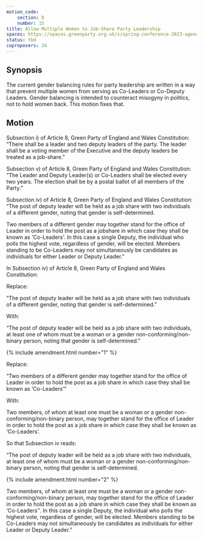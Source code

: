 ```yaml
---
motion_code:
	section: D
	number: 15
title: Allow Multiple Women to Job-Share Party Leadership
spaces: https://spaces.greenparty.org.uk/s/spring-conference-2023-agenda-forum/?contentId=117216
status: tbd
coproposers: 24
---
```

## Synopsis
The current gender balancing rules for party leadership are written in a way that prevent multiple women from serving as Co-Leaders or Co-Deputy Leaders. Gender balancing is intended to counteract misogyny in politics, not to hold women back. This motion fixes that.

## Motion
Subsection i) of Article 8, Green Party of England and Wales Constitution: “There shall be a leader and two deputy leaders of the party. The leader shall be a voting member of the Executive and the deputy leaders be treated as a job-share.”

Subsection v) of Article 8, Green Party of England and Wales Constitution: “The Leader and Deputy Leader(s) or Co-Leaders shall be elected every two years. The election shall be by a postal ballot of all members of the Party.”

Subsection iv) of Article 8, Green Party of England and Wales Constitution: “The post of deputy leader will be held as a job share with two individuals of a different gender, noting that gender is self-determined.

Two members of a different gender may together stand for the office of Leader in order to hold the post as a jobshare in which case they shall be known as 'Co-Leaders'. In this case a single Deputy, the individual who polls the highest vote, regardless of gender, will be elected. Members standing to be Co-Leaders may not simultaneously be candidates as individuals for either Leader or Deputy Leader.”

In Subsection iv) of Article 8, Green Party of England and Wales Constitution:

Replace:

“The post of deputy leader will be held as a job share with two individuals of a different gender, noting that gender is self-determined.”

With:

“The post of deputy leader will be held as a job share with two individuals, at least one of whom must be a woman or a gender non-conforming/non-binary person, noting that gender is self-determined.”

{% include amendment.html number="1" %}

Replace:

“Two members of a different gender may together stand for the office of Leader in order to hold the post as a job share in which case they shall be known as ‘Co-Leaders’”

With:

Two members, of whom at least one must be a woman or a gender non-conforming/non-binary person, may together stand for the office of Leader in order to hold the post as a job share in which case they shall be known as ‘Co-Leaders’.

So that Subsection iv reads:

“The post of deputy leader will be held as a job share with two individuals, at least one of whom must be a woman or a gender non-conforming/non-binary person, noting that gender is self-determined.

{% include amendment.html number="2" %}

Two members, of whom at least one must be a woman or a gender non-conforming/non-binary person, may together stand for the office of Leader in order to hold the post as a job share in which case they shall be known as ‘Co-Leaders’'. In this case a single Deputy, the individual who polls the highest vote, regardless of gender, will be elected. Members standing to be Co-Leaders may not simultaneously be candidates as individuals for either Leader or Deputy Leader.”
